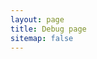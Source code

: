```yaml
---
layout: page
title: Debug page
sitemap: false
---
```


<!--
{{ site.github.latest_release.body | markdownify | jsonify }}
-->

<!--
{% assign releases = site.github.releases | limit 3 %}
{{ releases | inspect }}
-->

<!--
{% assign releases = site.github.releases | sort: "id" | reverse | limit 3 %}
{{ releases | inspect }}
-->

<!--
{% assign foo = site.github.latest_release.assets | where: "content_type", "application/x-msdownload" %}
result: {{ foo[0].browser_download_url }}
result: {{ foo.browser_download_url }}
-->

<!--
  {% assign asset = site.github.latest_release.assets %}
  inspect: {{ asset | inspect }}

  1 {{ asset[0] }}
  2 {{ asset['browser_download_url'] }}
  3 {{ site.github.latest_release['assets'].browser_download_url }}
  4 {{ asset[0].browser_download_url }}
  5 {{ site.github.latest_release.assets[0].browser_download_url }}
  6 {{ site.github.latest_release['assets'].browser_download_url }}

  url1: {{ asset.url }}, {{ asset.browser_download_url }}

  url2: {{ site.github.latest_release.assets.url }}, {{ site.github.latest_release.assets.browser_download_url }}

  {{ site.github.releases_url }}/download/latest/bdelock-{{ site.github.latest_release.tag_name | strip | | remove: "v" }}-setup.exe

  tag_name: {{ site.github.latest_release.tag_name }}

  inspect: {{ site.github | inspect }}

  license: {{ site.github.license.url }}
-->

